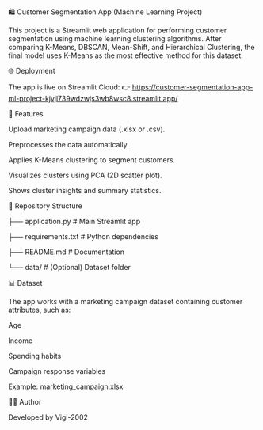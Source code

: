 🛍️ Customer Segmentation App (Machine Learning Project)

This project is a Streamlit web application for performing customer segmentation using machine learning clustering algorithms.
After comparing K-Means, DBSCAN, Mean-Shift, and Hierarchical Clustering, the final model uses K-Means as the most effective method for this dataset.

🌐 Deployment

The app is live on Streamlit Cloud:
👉 https://customer-segmentation-app-ml-project-kjvjl739wdzwjs3wb8wsc8.streamlit.app/

🚀 Features

Upload marketing campaign data (.xlsx or .csv).

Preprocesses the data automatically.

Applies K-Means clustering to segment customers.

Visualizes clusters using PCA (2D scatter plot).

Shows cluster insights and summary statistics.

📂 Repository Structure

├── application.py        # Main Streamlit app

├── requirements.txt      # Python dependencies

├── README.md             # Documentation

└── data/                 # (Optional) Dataset folder

📊 Dataset

The app works with a marketing campaign dataset containing customer attributes, such as:

Age

Income

Spending habits

Campaign response variables

Example: marketing_campaign.xlsx

🧑‍💻 Author

Developed by Vigi-2002
